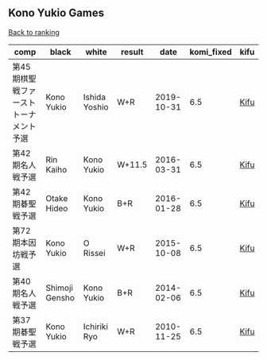 ## Kono Yukio Games

[Back to ranking](../../index.md)




| **comp** | **black** | **white** | **result** | **date** | **komi_fixed** | **kifu** | 
| --- | --- | --- | --- | --- | --- | --- |
| 第45期棋聖戦ファーストトーナメント予選 | Kono Yukio | Ishida Yoshio | W+R | 2019-10-31 | 6.5 | [Kifu](https://kifudepot.net/kifucontents.php?id=KDTJW9JukafOQZ1U7GK1GA%3D%3D) | 
| 第42期名人戦予選 | Rin Kaiho | Kono Yukio | W+11.5 | 2016-03-31 | 6.5 | [Kifu](https://kifudepot.net/kifucontents.php?id=%2F2lGLWAPdNbhdeotI6E5fg%3D%3D) | 
| 第42期碁聖戦予選 | Otake Hideo | Kono Yukio | B+R | 2016-01-28 | 6.5 | [Kifu](https://kifudepot.net/kifucontents.php?id=nooSfk7k8T1xaZVj1BxCkQ%3D%3D) | 
| 第72期本因坊戦予選 | Kono Yukio | O Rissei | W+R | 2015-10-08 | 6.5 | [Kifu](https://kifudepot.net/kifucontents.php?id=mOXPVlDCPzL4aolxAjlC0w%3D%3D) | 
| 第40期名人戦予選 | Shimoji Gensho | Kono Yukio | B+R | 2014-02-06 | 6.5 | [Kifu](https://kifudepot.net/kifucontents.php?id=e2YT8yHJgayuoYBFs70EOA%3D%3D) | 
| 第37期碁聖戦予選 | Kono Yukio | Ichiriki Ryo | W+R | 2010-11-25 | 6.5 | [Kifu](https://kifudepot.net/kifucontents.php?id=Fw1ZUl8pR5acyuN0buE5MQ%3D%3D) |




